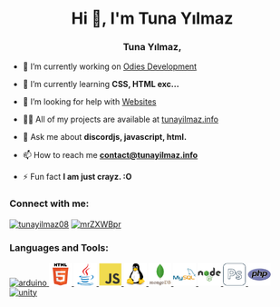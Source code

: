 <h1 align="center">Hi 👋, I'm Tuna Yılmaz</h1>
<h3 align="center">Tuna Yılmaz,</h3>

- 🔭 I’m currently working on [Odies Development](odies.net)

- 🌱 I’m currently learning **CSS, HTML exc...**

- 🤝 I’m looking for help with [Websites](tunayilmaz.info)

- 👨‍💻 All of my projects are available at [tunayilmaz.info](tunayilmaz.info)

- 💬 Ask me about **discordjs, javascript, html.**

- 📫 How to reach me **contact@tunayilmaz.info**

- ⚡ Fun fact **I am just crayz. :O**

<h3 align="left">Connect with me:</h3>
<p align="left">
<a href="https://dev.to/tunayilmaz08" target="blank"><img align="center" src="https://cdn.jsdelivr.net/npm/simple-icons@3.0.1/icons/dev-dot-to.svg" alt="tunayilmaz08" height="30" width="40" /></a>
<a href="https://discord.gg/mrZXWBpr" target="blank"><img align="center" src="https://cdn.jsdelivr.net/npm/simple-icons@3.0.1/icons/discord.svg" alt="mrZXWBpr" height="30" width="40" /></a>
</p>

<h3 align="left">Languages and Tools:</h3>
<p align="left"> <a href="https://www.arduino.cc/" target="_blank"> <img src="https://cdn.worldvectorlogo.com/logos/arduino-1.svg" alt="arduino" width="40" height="40"/> </a> <a href="https://www.w3.org/html/" target="_blank"> <img src="https://raw.githubusercontent.com/devicons/devicon/master/icons/html5/html5-original-wordmark.svg" alt="html5" width="40" height="40"/> </a> <a href="https://www.java.com" target="_blank"> <img src="https://raw.githubusercontent.com/devicons/devicon/master/icons/java/java-original.svg" alt="java" width="40" height="40"/> </a> <a href="https://developer.mozilla.org/en-US/docs/Web/JavaScript" target="_blank"> <img src="https://raw.githubusercontent.com/devicons/devicon/master/icons/javascript/javascript-original.svg" alt="javascript" width="40" height="40"/> </a> <a href="https://www.linux.org/" target="_blank"> <img src="https://raw.githubusercontent.com/devicons/devicon/master/icons/linux/linux-original.svg" alt="linux" width="40" height="40"/> </a> <a href="https://www.mongodb.com/" target="_blank"> <img src="https://raw.githubusercontent.com/devicons/devicon/master/icons/mongodb/mongodb-original-wordmark.svg" alt="mongodb" width="40" height="40"/> </a> <a href="https://www.mysql.com/" target="_blank"> <img src="https://raw.githubusercontent.com/devicons/devicon/master/icons/mysql/mysql-original-wordmark.svg" alt="mysql" width="40" height="40"/> </a> <a href="https://nodejs.org" target="_blank"> <img src="https://raw.githubusercontent.com/devicons/devicon/master/icons/nodejs/nodejs-original-wordmark.svg" alt="nodejs" width="40" height="40"/> </a> <a href="https://www.photoshop.com/en" target="_blank"> <img src="https://raw.githubusercontent.com/devicons/devicon/master/icons/photoshop/photoshop-line.svg" alt="photoshop" width="40" height="40"/> </a> <a href="https://www.php.net" target="_blank"> <img src="https://raw.githubusercontent.com/devicons/devicon/master/icons/php/php-original.svg" alt="php" width="40" height="40"/> </a> <a href="https://unity.com/" target="_blank"> <img src="https://www.vectorlogo.zone/logos/unity3d/unity3d-icon.svg" alt="unity" width="40" height="40"/> </a> </p>

